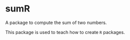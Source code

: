 # sumR

A package to compute the sum of two numbers. 

This package is used to teach how to create `R` packages.

